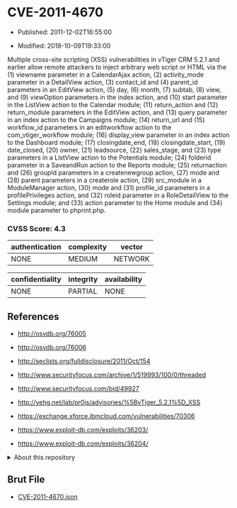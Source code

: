 # CVE-2011-4670

- Published: 2011-12-02T16:55:00

- Modified: 2018-10-09T19:33:00

Multiple cross-site scripting (XSS) vulnerabilities in vTiger CRM 5.2.1 and earlier allow remote attackers to inject arbitrary web script or HTML via the (1) viewname parameter in a CalendarAjax action, (2) activity_mode parameter in a DetailView action, (3) contact_id and (4) parent_id parameters in an EditView action, (5) day, (6) month, (7) subtab, (8) view, and (9) viewOption parameters in the index action, and (10) start parameter in the ListView action to the Calendar module; (11) return_action and (12) return_module parameters in the EditView action, and (13) query parameter in an index action to the Campaigns module; (14) return_url and (15) workflow_id parameters in an editworkflow action to the com_vtiger_workflow module; (16) display_view parameter in an index action to the Dashboard module; (17) closingdate_end, (18) closingdate_start, (19) date_closed, (20) owner, (21) leadsource, (22) sales_stage, and (23) type parameters in a ListView action to the Potentials module; (24) folderid parameter in a SaveandRun action to the Reports module; (25) returnaction and (26) groupId parameters in a createnewgroup action, (27) mode and (28) parent parameters in a createrole action, (29) src_module in a ModuleManager action, (30) mode and (31) profile_id parameters in a profilePrivileges action, and (32) roleid parameter in a RoleDetailView to the Settings module; and (33) action parameter to the Home module and (34) module parameter to phprint.php.

### CVSS Score: **4.3**

| authentication | complexity | vector |
| --- | --- | --- |
| NONE | MEDIUM | NETWORK |

| confidentiality | integrity | availability |
| --- | --- | --- |
| NONE | PARTIAL | NONE |

## References

* http://osvdb.org/76005

* http://osvdb.org/76006

* http://seclists.org/fulldisclosure/2011/Oct/154

* http://www.securityfocus.com/archive/1/519993/100/0/threaded

* http://www.securityfocus.com/bid/49927

* http://yehg.net/lab/pr0js/advisories/%5BvTiger_5.2.1%5D_XSS

* https://exchange.xforce.ibmcloud.com/vulnerabilities/70306

* https://www.exploit-db.com/exploits/36203/

* https://www.exploit-db.com/exploits/36204/

<details>
<summary>About this repository</summary> 

  This repository is part of the project [Live Hack CVE](https://github.com/Live-Hack-CVE). Main website can be found [www.live-hack.org](https://www.live-hack.org) 
  
  Made by [Sn0wAlice](https://github.com/Sn0wAlice) for the people that care about security and need to have a feed of the latest CVEs. Hope you enjoy it, don't forget to star the repo and follow me on [Twitter](https://twitter.com/Sn0wAlice) and [Github](https://github.com/Sn0wAlice). And that is my [personnal website](https://www.alice-snow.me/)

  - [Home Page](https://github.com/Live-Hack-CVE)
  - [Framework](https://github.com/Live-Hack-CVE/cve-framework)
  - [CVE database](https://github.com/Live-Hack-CVE/full_database)
  - [Changelog](https://github.com/Live-Hack-CVE/Changelog)
</details>

## Brut File

* [CVE-2011-4670.json](https://raw.githubusercontent.com/Live-Hack-CVE/full_database/main/cves/2011/CVE-2011-4670.json)

